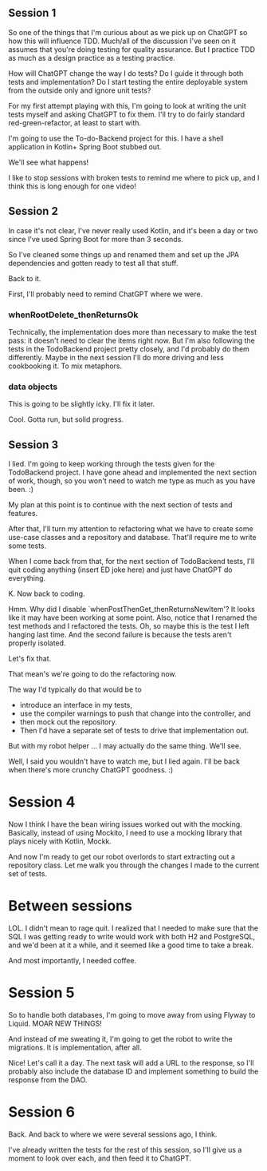 
## Session 1

So one of the things that I'm curious about as we pick up on ChatGPT so how this will influence TDD.
Much/all of the discussion I've seen on it assumes that you're doing testing for quality
assurance. But I practice TDD as much as a design practice as a testing practice.

How will ChatGPT change the way I do tests? Do I guide it through both tests and implementation?
Do I start testing the entire deployable system from the outside only and ignore unit tests?

For my first attempt playing with this, I'm going to look at writing the unit tests myself and
asking ChatGPT to fix them. I'll try to do fairly standard red-green-refactor, at least to start
with.

I'm going to use the To-do-Backend project for this. I have a shell application in Kotlin+
Spring Boot stubbed out.

We'll see what happens!

I like to stop sessions with broken tests to remind me where to pick up, and I think this is long
enough for one video!

## Session 2

In case it's not clear, I've never really used Kotlin, and it's been a day or two since I've used
Spring Boot for more than 3 seconds.

So I've cleaned some things up and renamed them and set up the JPA dependencies and gotten ready
to test all that stuff.

Back to it.

First, I'll probably need to remind ChatGPT where we were.

### whenRootDelete_thenReturnsOk

Technically, the implementation does more than necessary to make the test pass: it doesn't
need to clear the items right now. But I'm also following the tests in the TodoBackend
project pretty closely, and I'd probably do them differently. Maybe in the next session
I'll do more driving and less cookbooking it. To mix metaphors.

### data objects

This is going to be slightly icky. I'll fix it later.

Cool. Gotta run, but solid progress.

## Session 3

I lied. I'm going to keep working through the tests given for the TodoBackend project.
I have gone ahead and implemented the next section of work, though, so you won't need
to watch me type as much as you have been. :)

My plan at this point is to continue with the next section of tests and features.

After that, I'll turn my attention to refactoring what we have to create some use-case
classes and a repository and database. That'll require me to write some tests.

When I come back from that, for the next section of TodoBackend tests, I'll quit coding
anything (insert ED joke here) and just have ChatGPT do everything.

K. Now back to coding.

Hmm. Why did I disable `whenPostThenGet_thenReturnsNewItem'? It looks like
it may have been working at some point.
Also, notice that I renamed the test methods and I refactored the tests.
Oh, so maybe this is the test I left hanging last time.
And the second failure is because the tests aren't properly isolated.

Let's fix that.

That mean's we're going to do the refactoring now.

The way I'd typically do that would be to
- introduce an interface in my tests,
- use the compiler warnings to push that change into the controller, and
- then mock out the repository.
- Then I'd have a separate set of tests to drive that implementation out.

But with my robot helper ...
I may actually do the same thing. We'll see.

Well, I said you wouldn't have to watch me, but I lied again. I'll be back
when there's more crunchy ChatGPT goodness. :)

# Session 4

Now I think I have the bean wiring issues worked out with the mocking. Basically,
instead of using Mockito, I need to use a mocking library that plays nicely with
Kotlin, Mockk.

And now I'm ready to get our robot overlords to start extracting out a repository
class. Let me walk you through the changes I made to the current set of tests.

# Between sessions

LOL. I didn't mean to rage quit. I realized that I needed to make sure that the
SQL I was getting ready to write would work with both H2 and PostgreSQL, and we'd
been at it a while, and it seemed like a good time to take a break.

And most importantly, I needed coffee.

# Session 5

So to handle both databases, I'm going to move away from using Flyway to Liquid.
MOAR NEW THINGS!

And instead of me sweating it, I'm going to get the robot to write the migrations.
It is implementation, after all.

Nice! Let's call it a day. The next task will add a URL to the response, so I'll probably
also include the database ID and implement something to build the response from the DAO.

# Session 6

Back. And back to where we were several sessions ago, I think.

I've already written the tests for the rest of this session, so I'll give us a moment
to look over each, and then feed it to ChatGPT.

